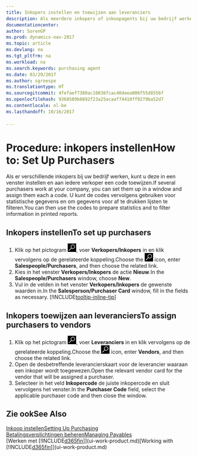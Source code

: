 ```yaml
---
title: Inkopers instellen en toewijzen aan leveranciers
description: Als meerdere inkopers of inkoopagents bij uw bedrijf werken, kunt u deze voor statistische analyses organiseren.
documentationcenter: 
author: SorenGP
ms.prod: dynamics-nav-2017
ms.topic: article
ms.devlang: na
ms.tgt_pltfrm: na
ms.workload: na
ms.search.keywords: purchasing agent
ms.date: 03/29/2017
ms.author: sgroespe
ms.translationtype: HT
ms.sourcegitcommit: 4fefaef7380ac10836fcac404eea006f55d8556f
ms.openlocfilehash: 9368509b8892f23a25acaaf74410ff9279ba52d7
ms.contentlocale: nl-be
ms.lasthandoff: 10/16/2017

---
```

# <a name="how-to-set-up-purchasers"></a><span data-ttu-id="4213a-103">Procedure: inkopers instellen</span><span class="sxs-lookup"><span data-stu-id="4213a-103">How to: Set Up Purchasers</span></span>
<span data-ttu-id="4213a-104">Als er verschillende inkopers bij uw bedrijf werken, kunt u deze in een venster instellen en aan iedere verkoper een code toewijzen.</span><span class="sxs-lookup"><span data-stu-id="4213a-104">If several purchasers work at your company, you can set them up in a window and assign them each a code.</span></span> <span data-ttu-id="4213a-105">U kunt de codes vervolgens gebruiken voor statistische gegevens en om gegevens voor af te drukken lijsten te filteren.</span><span class="sxs-lookup"><span data-stu-id="4213a-105">You can then use the codes to prepare statistics and to filter information in printed reports.</span></span>

## <a name="to-set-up-purchasers"></a><span data-ttu-id="4213a-106">Inkopers instellen</span><span class="sxs-lookup"><span data-stu-id="4213a-106">To set up purchasers</span></span>
1. <span data-ttu-id="4213a-107">Klik op het pictogram ![Zoeken naar pagina of rapport](media/ui-search/search_small.png "pictogram Zoeken naar pagina of rapport"), voer **Verkopers/Inkopers** in en klik vervolgens op de gerelateerde koppeling.</span><span class="sxs-lookup"><span data-stu-id="4213a-107">Choose the ![Search for Page or Report](media/ui-search/search_small.png "Search for Page or Report icon") icon, enter **Salespeople/Purchasers**, and then choose the related link.</span></span>
2. <span data-ttu-id="4213a-108">Kies in het venster **Verkopers/Inkopers** de actie **Nieuw**.</span><span class="sxs-lookup"><span data-stu-id="4213a-108">In the **Salespeople/Purchasers** window, choose **New**.</span></span>
3. <span data-ttu-id="4213a-109">Vul in de velden in het venster **Verkopers/Inkopers** de gewenste waarden in.</span><span class="sxs-lookup"><span data-stu-id="4213a-109">In the **Salesperson/Purchaser Card** window, fill in the fields as necessary.</span></span> [!INCLUDE[tooltip-inline-tip](includes/tooltip-inline-tip_md.md)]

## <a name="to-assign-purchasers-to-vendors"></a><span data-ttu-id="4213a-110">Inkopers toewijzen aan leveranciers</span><span class="sxs-lookup"><span data-stu-id="4213a-110">To assign purchasers to vendors</span></span>
1. <span data-ttu-id="4213a-111">Klik op het pictogram ![Zoeken naar pagina of rapport](media/ui-search/search_small.png "pictogram Zoeken naar pagina of rapport"), voer **Leveranciers** in en klik vervolgens op de gerelateerde koppeling.</span><span class="sxs-lookup"><span data-stu-id="4213a-111">Choose the ![Search for Page or Report](media/ui-search/search_small.png "Search for Page or Report icon") icon, enter **Vendors**, and then choose the related link.</span></span>
2. <span data-ttu-id="4213a-112">Open de desbetreffende leverancierskaart voor de leverancier waaraan een inkoper wordt toegewezen.</span><span class="sxs-lookup"><span data-stu-id="4213a-112">Open the relevant vendor card for the vendor that will be assigned a purchaser.</span></span>
3. <span data-ttu-id="4213a-113">Selecteer in het veld **Inkopercode** de juiste inkopercode en sluit vervolgens het venster.</span><span class="sxs-lookup"><span data-stu-id="4213a-113">In the **Purchaser Code** field, select the applicable purchaser code and then close the window.</span></span>

## <a name="see-also"></a><span data-ttu-id="4213a-114">Zie ook</span><span class="sxs-lookup"><span data-stu-id="4213a-114">See Also</span></span>
[<span data-ttu-id="4213a-115">Inkoop instellen</span><span class="sxs-lookup"><span data-stu-id="4213a-115">Setting Up Purchasing</span></span>](purchasing-setup-purchasing.md)  
[<span data-ttu-id="4213a-116">Betalingsverplichtingen beheren</span><span class="sxs-lookup"><span data-stu-id="4213a-116">Managing Payables</span></span>](payables-manage-payables.md)  
<span data-ttu-id="4213a-117">[Werken met [!INCLUDE[d365fin](includes/d365fin_md.md)]](ui-work-product.md)</span><span class="sxs-lookup"><span data-stu-id="4213a-117">[Working with [!INCLUDE[d365fin](includes/d365fin_md.md)]](ui-work-product.md)</span></span>


